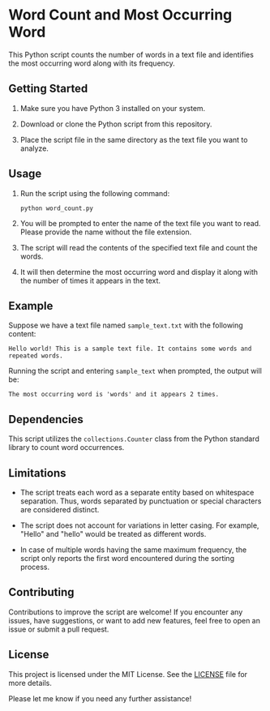 # Word Count and Most Occurring Word

This Python script counts the number of words in a text file and identifies the most occurring word along with its frequency.

## Getting Started

1. Make sure you have Python 3 installed on your system.

2. Download or clone the Python script from this repository.

3. Place the script file in the same directory as the text file you want to analyze.

## Usage

1. Run the script using the following command:

   ```
   python word_count.py
   ```

2. You will be prompted to enter the name of the text file you want to read. Please provide the name without the file extension.

3. The script will read the contents of the specified text file and count the words.

4. It will then determine the most occurring word and display it along with the number of times it appears in the text.

## Example

Suppose we have a text file named `sample_text.txt` with the following content:

```
Hello world! This is a sample text file. It contains some words and repeated words.
```

Running the script and entering `sample_text` when prompted, the output will be:

```
The most occurring word is 'words' and it appears 2 times.
```

## Dependencies

This script utilizes the `collections.Counter` class from the Python standard library to count word occurrences.

## Limitations

- The script treats each word as a separate entity based on whitespace separation. Thus, words separated by punctuation or special characters are considered distinct.

- The script does not account for variations in letter casing. For example, "Hello" and "hello" would be treated as different words.

- In case of multiple words having the same maximum frequency, the script only reports the first word encountered during the sorting process.

## Contributing

Contributions to improve the script are welcome! If you encounter any issues, have suggestions, or want to add new features, feel free to open an issue or submit a pull request.

## License

This project is licensed under the MIT License. See the [LICENSE](LICENSE) file for more details.

Please let me know if you need any further assistance!
